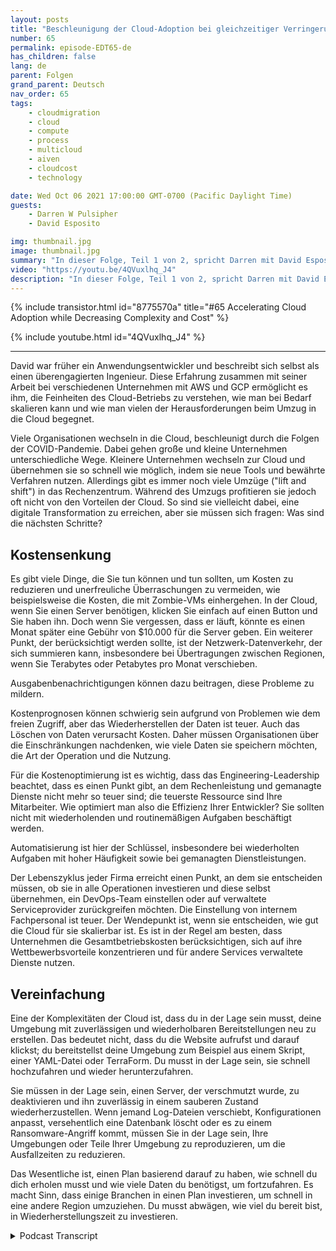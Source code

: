 ```yaml
---
layout: posts
title: "Beschleunigung der Cloud-Adoption bei gleichzeitiger Verringerung von Komplexität und Kosten."
number: 65
permalink: episode-EDT65-de
has_children: false
lang: de
parent: Folgen
grand_parent: Deutsch
nav_order: 65
tags:
    - cloudmigration
    - cloud
    - compute
    - process
    - multicloud
    - aiven
    - cloudcost
    - technology

date: Wed Oct 06 2021 17:00:00 GMT-0700 (Pacific Daylight Time)
guests:
    - Darren W Pulsipher
    - David Esposito

img: thumbnail.jpg
image: thumbnail.jpg
summary: "In dieser Folge, Teil 1 von 2, spricht Darren mit David Esposito, Global Solution Architect, von Aiven darüber, wie man die Cloud-Adoption beschleunigen und gleichzeitig Komplexität und Kosten reduzieren kann."
video: "https://youtu.be/4QVuxlhq_J4"
description: "In dieser Folge, Teil 1 von 2, spricht Darren mit David Esposito, Global Solution Architect, von Aiven darüber, wie man die Cloud-Adoption beschleunigen und gleichzeitig Komplexität und Kosten reduzieren kann."
---
```


<div>
{% include transistor.html id="8775570a" title="#65 Accelerating Cloud Adoption while Decreasing Complexity and Cost" %}

{% include youtube.html id="4QVuxlhq_J4" %}
</div>

---

David war früher ein Anwendungsentwickler und beschreibt sich selbst als einen überengagierten Ingenieur. Diese Erfahrung zusammen mit seiner Arbeit bei verschiedenen Unternehmen mit AWS und GCP ermöglicht es ihm, die Feinheiten des Cloud-Betriebs zu verstehen, wie man bei Bedarf skalieren kann und wie man vielen der Herausforderungen beim Umzug in die Cloud begegnet.

Viele Organisationen wechseln in die Cloud, beschleunigt durch die Folgen der COVID-Pandemie. Dabei gehen große und kleine Unternehmen unterschiedliche Wege. Kleinere Unternehmen wechseln zur Cloud und übernehmen sie so schnell wie möglich, indem sie neue Tools und bewährte Verfahren nutzen. Allerdings gibt es immer noch viele Umzüge ("lift and shift") in das Rechenzentrum. Während des Umzugs profitieren sie jedoch oft nicht von den Vorteilen der Cloud. So sind sie vielleicht dabei, eine digitale Transformation zu erreichen, aber sie müssen sich fragen: Was sind die nächsten Schritte?

## Kostensenkung

Es gibt viele Dinge, die Sie tun können und tun sollten, um Kosten zu reduzieren und unerfreuliche Überraschungen zu vermeiden, wie beispielsweise die Kosten, die mit Zombie-VMs einhergehen. In der Cloud, wenn Sie einen Server benötigen, klicken Sie einfach auf einen Button und Sie haben ihn. Doch wenn Sie vergessen, dass er läuft, könnte es einen Monat später eine Gebühr von $10.000 für die Server geben. Ein weiterer Punkt, der berücksichtigt werden sollte, ist der Netzwerk-Datenverkehr, der sich summieren kann, insbesondere bei Übertragungen zwischen Regionen, wenn Sie Terabytes oder Petabytes pro Monat verschieben.

Ausgabenbenachrichtigungen können dazu beitragen, diese Probleme zu mildern.

Kostenprognosen können schwierig sein aufgrund von Problemen wie dem freien Zugriff, aber das Wiederherstellen der Daten ist teuer. Auch das Löschen von Daten verursacht Kosten. Daher müssen Organisationen über die Einschränkungen nachdenken, wie viele Daten sie speichern möchten, die Art der Operation und die Nutzung.

Für die Kostenoptimierung ist es wichtig, dass das Engineering-Leadership beachtet, dass es einen Punkt gibt, an dem Rechenleistung und gemanagte Dienste nicht mehr so teuer sind; die teuerste Ressource sind Ihre Mitarbeiter. Wie optimiert man also die Effizienz Ihrer Entwickler? Sie sollten nicht mit wiederholenden und routinemäßigen Aufgaben beschäftigt werden.

Automatisierung ist hier der Schlüssel, insbesondere bei wiederholten Aufgaben mit hoher Häufigkeit sowie bei gemanagten Dienstleistungen.

Der Lebenszyklus jeder Firma erreicht einen Punkt, an dem sie entscheiden müssen, ob sie in alle Operationen investieren und diese selbst übernehmen, ein DevOps-Team einstellen oder auf verwaltete Serviceprovider zurückgreifen möchten. Die Einstellung von internem Fachpersonal ist teuer. Der Wendepunkt ist, wenn sie entscheiden, wie gut die Cloud für sie skalierbar ist. Es ist in der Regel am besten, dass Unternehmen die Gesamtbetriebskosten berücksichtigen, sich auf ihre Wettbewerbsvorteile konzentrieren und für andere Services verwaltete Dienste nutzen.

## Vereinfachung

Eine der Komplexitäten der Cloud ist, dass du in der Lage sein musst, deine Umgebung mit zuverlässigen und wiederholbaren Bereitstellungen neu zu erstellen. Das bedeutet nicht, dass du die Website aufrufst und darauf klickst; du bereitstellst deine Umgebung zum Beispiel aus einem Skript, einer YAML-Datei oder TerraForm. Du musst in der Lage sein, sie schnell hochzufahren und wieder herunterzufahren.

Sie müssen in der Lage sein, einen Server, der verschmutzt wurde, zu deaktivieren und ihn zuverlässig in einem sauberen Zustand wiederherzustellen. Wenn jemand Log-Dateien verschiebt, Konfigurationen anpasst, versehentlich eine Datenbank löscht oder es zu einem Ransomware-Angriff kommt, müssen Sie in der Lage sein, Ihre Umgebungen oder Teile Ihrer Umgebung zu reproduzieren, um die Ausfallzeiten zu reduzieren.

Das Wesentliche ist, einen Plan basierend darauf zu haben, wie schnell du dich erholen musst und wie viele Daten du benötigst, um fortzufahren. Es macht Sinn, dass einige Branchen in einen Plan investieren, um schnell in eine andere Region umzuziehen. Du musst abwägen, wie viel du bereit bist, in Wiederherstellungszeit zu investieren.



<details>
<summary> Podcast Transcript </summary>

<p></p>

</details>
